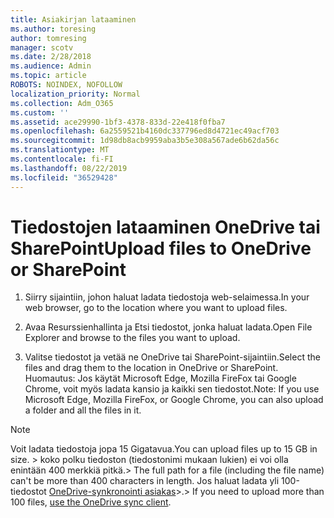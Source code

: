 ```yaml
---
title: Asiakirjan lataaminen
ms.author: toresing
author: tomresing
manager: scotv
ms.date: 2/28/2018
ms.audience: Admin
ms.topic: article
ROBOTS: NOINDEX, NOFOLLOW
localization_priority: Normal
ms.collection: Adm_O365
ms.custom: ''
ms.assetid: ace29990-1bf3-4378-833d-22e418f0fba7
ms.openlocfilehash: 6a2559521b4160dc337796ed8d4721ec49acf703
ms.sourcegitcommit: 1d98db8acb9959aba3b5e308a567ade6b62da56c
ms.translationtype: MT
ms.contentlocale: fi-FI
ms.lasthandoff: 08/22/2019
ms.locfileid: "36529428"
---
```

# <a name="upload-files-to-onedrive-or-sharepoint"></a><span data-ttu-id="9784e-102">Tiedostojen lataaminen OneDrive tai SharePoint</span><span class="sxs-lookup"><span data-stu-id="9784e-102">Upload files to OneDrive or SharePoint</span></span>

1. <span data-ttu-id="9784e-103">Siirry sijaintiin, johon haluat ladata tiedostoja web-selaimessa.</span><span class="sxs-lookup"><span data-stu-id="9784e-103">In your web browser, go to the location where you want to upload files.</span></span>
    
2. <span data-ttu-id="9784e-104">Avaa Resurssienhallinta ja Etsi tiedostot, jonka haluat ladata.</span><span class="sxs-lookup"><span data-stu-id="9784e-104">Open File Explorer and browse to the files you want to upload.</span></span>
    
3. <span data-ttu-id="9784e-105">Valitse tiedostot ja vetää ne OneDrive tai SharePoint-sijaintiin.</span><span class="sxs-lookup"><span data-stu-id="9784e-105">Select the files and drag them to the location in OneDrive or SharePoint.</span></span> <span data-ttu-id="9784e-106">Huomautus: Jos käytät Microsoft Edge, Mozilla FireFox tai Google Chrome, voit myös ladata kansio ja kaikki sen tiedostot.</span><span class="sxs-lookup"><span data-stu-id="9784e-106">Note: If you use Microsoft Edge, Mozilla FireFox, or Google Chrome, you can also upload a folder and all the files in it.</span></span>
    
> [!NOTE]
>  <span data-ttu-id="9784e-107">Voit ladata tiedostoja jopa 15 Gigatavua.</span><span class="sxs-lookup"><span data-stu-id="9784e-107">You can upload files up to 15 GB in size.</span></span> <span data-ttu-id="9784e-108">> koko polku tiedoston (tiedostonimi mukaan lukien) ei voi olla enintään 400 merkkiä pitkä.</span><span class="sxs-lookup"><span data-stu-id="9784e-108">>  The full path for a file (including the file name) can't be more than 400 characters in length.</span></span> <span data-ttu-id="9784e-109">Jos haluat ladata yli 100-tiedostot [OneDrive-synkronointi asiakas](https://go.microsoft.com/fwlink/?linkid=866427)>.</span><span class="sxs-lookup"><span data-stu-id="9784e-109">>  If you need to upload more than 100 files, [use the OneDrive sync client](https://go.microsoft.com/fwlink/?linkid=866427).</span></span> 
  


